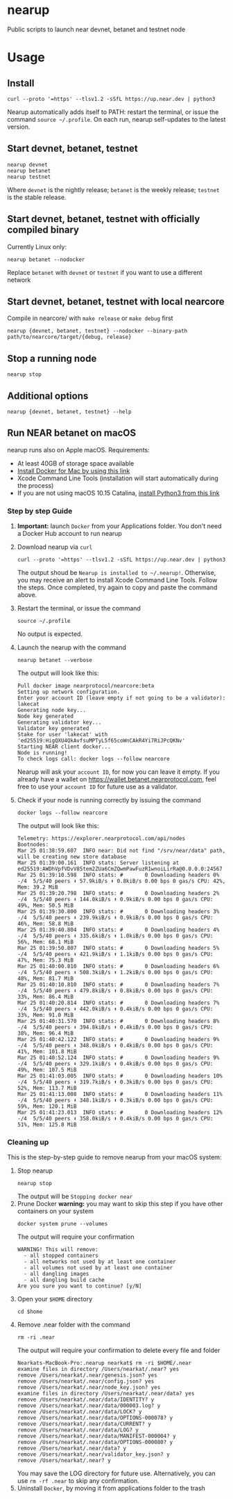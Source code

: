 # nearup
Public scripts to launch near devnet, betanet and testnet node

# Usage
## Install
```
curl --proto '=https' --tlsv1.2 -sSfL https://up.near.dev | python3
```
Nearup automatically adds itself to PATH: restart the terminal, or issue the command `source ~/.profile`.
On each run, nearup self-updates to the latest version.

## Start devnet, betanet, testnet
```
nearup devnet
nearup betanet
nearup testnet
```
Where `devnet` is the nightly release; `betanet` is the weekly release; `testnet` is the stable release.

## Start devnet, betanet, testnet with officially compiled binary
Currently Linux only:
```
nearup betanet --nodocker
```
Replace `betanet` with `devnet` or `testnet` if you want to use a different network

## Start devnet, betanet, testnet with local nearcore
Compile in nearcore/ with `make release` or `make debug` first
```
nearup {devnet, betanet, testnet} --nodocker --binary-path path/to/nearcore/target/{debug, release}
```

## Stop a running node
```
nearup stop
```

## Additional options
```
nearup {devnet, betanet, testnet} --help
```

## Run NEAR betanet on macOS
nearup runs also on Apple macOS. Requirements:
- At least 40GB of storage space available
- [Install Docker for Mac by using this link](https://hub.docker.com/editions/community/docker-ce-desktop-mac/)
- Xcode Command Line Tools (installation will start automatically during the process)
- If you are not using macOS 10.15 Catalina, [install Python3 from this link](https://www.python.org/downloads/)

### Step by step Guide

1. **Important:** launch `Docker` from your Applications folder. You don't need a Docker Hub account to run nearup

2. Download nearup via `curl`
	```
	curl --proto '=https' --tlsv1.2 -sSfL https://up.near.dev | python3
	```
	The output shoud be `Nearup is installed to ~/.nearup!`. 
	Otherwise, you may receive an alert to install Xcode Command Line Tools. Follow the steps. Once completed, try again to copy and paste the command above.

3. Restart the terminal, or issue the command 
	```
	source ~/.profile
	```
	No output is expected.

4. Launch the nearup with the command
	```
	nearup betanet --verbose
	```
	The output will look like this:
	```
	Pull docker image nearprotocol/nearcore:beta
	Setting up network configuration.
	Enter your account ID (leave empty if not going to be a validator): lakecat
	Generating node key...
	Node key generated
	Generating validator key...
	Validator key generated
	Stake for user 'lakecat' with 'ed25519:HigQXU4QkAvfsuMPTyL5f65coWnCAkR4Yi7RiJPcQKNv'
	Starting NEAR client docker...
	Node is running! 
	To check logs call: docker logs --follow nearcore
	```
	Nearup will ask your `account ID`, for now you can leave it empty. If you already have a wallet on https://wallet.betanet.nearprotocol.com, feel free to use your `account ID` for future use as a validator.

5. Check if your node is running correctly by issuing the command
	```
	docker logs --follow nearcore
	```
	The output will look like this:
	```
	Telemetry: https://explorer.nearprotocol.com/api/nodes
	Bootnodes: 
	Mar 25 01:38:59.607  INFO near: Did not find "/srv/near/data" path, will be creating new store database    
	Mar 25 01:39:00.161  INFO stats: Server listening at ed25519:AWDhVpfVDvV85tem2ZUa6CmZQwmPawFuzR1wnoiLirRa@0.0.0.0:24567
	Mar 25 01:39:10.598  INFO stats: #       0 Downloading headers 0% -/4  5/5/40 peers ⬇ 57.9kiB/s ⬆ 0.8kiB/s 0.00 bps 0 gas/s CPU: 42%, Mem: 39.2 MiB    
	Mar 25 01:39:20.798  INFO stats: #       0 Downloading headers 2% -/4  5/5/40 peers ⬇ 144.0kiB/s ⬆ 0.9kiB/s 0.00 bps 0 gas/s CPU: 49%, Mem: 50.5 MiB    
	Mar 25 01:39:30.800  INFO stats: #       0 Downloading headers 3% -/4  5/5/40 peers ⬇ 239.9kiB/s ⬆ 0.9kiB/s 0.00 bps 0 gas/s CPU: 46%, Mem: 58.8 MiB    
	Mar 25 01:39:40.804  INFO stats: #       0 Downloading headers 4% -/4  5/5/40 peers ⬇ 335.6kiB/s ⬆ 1.0kiB/s 0.00 bps 0 gas/s CPU: 56%, Mem: 68.1 MiB    
	Mar 25 01:39:50.807  INFO stats: #       0 Downloading headers 5% -/4  5/5/40 peers ⬇ 421.9kiB/s ⬆ 1.1kiB/s 0.00 bps 0 gas/s CPU: 47%, Mem: 75.3 MiB    
	Mar 25 01:40:00.810  INFO stats: #       0 Downloading headers 6% -/4  5/5/40 peers ⬇ 508.3kiB/s ⬆ 1.2kiB/s 0.00 bps 0 gas/s CPU: 48%, Mem: 81.7 MiB    
	Mar 25 01:40:10.810  INFO stats: #       0 Downloading headers 7% -/4  5/5/40 peers ⬇ 479.8kiB/s ⬆ 0.8kiB/s 0.00 bps 0 gas/s CPU: 33%, Mem: 86.4 MiB    
	Mar 25 01:40:20.814  INFO stats: #       0 Downloading headers 7% -/4  5/5/40 peers ⬇ 442.0kiB/s ⬆ 0.4kiB/s 0.00 bps 0 gas/s CPU: 33%, Mem: 91.0 MiB    
	Mar 25 01:40:31.570  INFO stats: #       0 Downloading headers 8% -/4  5/5/40 peers ⬇ 394.8kiB/s ⬆ 0.4kiB/s 0.00 bps 0 gas/s CPU: 38%, Mem: 96.4 MiB    
	Mar 25 01:40:42.122  INFO stats: #       0 Downloading headers 9% -/4  5/5/40 peers ⬇ 348.0kiB/s ⬆ 0.4kiB/s 0.00 bps 0 gas/s CPU: 41%, Mem: 101.8 MiB    
	Mar 25 01:40:52.124  INFO stats: #       0 Downloading headers 9% -/4  5/5/40 peers ⬇ 329.1kiB/s ⬆ 0.4kiB/s 0.00 bps 0 gas/s CPU: 49%, Mem: 107.5 MiB    
	Mar 25 01:41:03.005  INFO stats: #       0 Downloading headers 10% -/4  5/5/40 peers ⬇ 319.7kiB/s ⬆ 0.3kiB/s 0.00 bps 0 gas/s CPU: 52%, Mem: 113.7 MiB    
	Mar 25 01:41:13.008  INFO stats: #       0 Downloading headers 11% -/4  5/5/40 peers ⬇ 348.1kiB/s ⬆ 0.3kiB/s 0.00 bps 0 gas/s CPU: 59%, Mem: 120.1 MiB    
	Mar 25 01:41:23.013  INFO stats: #       0 Downloading headers 12% -/4  5/5/40 peers ⬇ 358.0kiB/s ⬆ 0.4kiB/s 0.00 bps 0 gas/s CPU: 51%, Mem: 125.8 MiB
	```

### Cleaning up
This is the step-by-step guide to remove nearup from your macOS system:

1. Stop nearup
	```
	nearup stop
	```
	The output will be `Stopping docker near`
2. Prune Docker 
	**warning:** you may want to skip this step if you have other containers on your system
	```
	docker system prune --volumes
	```
	The output will require your confirmation
	```
	WARNING! This will remove:
	  - all stopped containers
	  - all networks not used by at least one container
	  - all volumes not used by at least one container
	  - all dangling images
	  - all dangling build cache
	Are you sure you want to continue? [y/N]
	```
3. Open your `$HOME` directory
	```
	cd $home
	```
4. Remove .near folder with the command
	```
	rm -ri .near
	```
	The output will require your confirmation to delete every file and folder
	```
	Nearkats-MacBook-Pro:.nearup nearkat$ rm -ri $HOME/.near
	examine files in directory /Users/nearkat/.near? yes
	remove /Users/nearkat/.near/genesis.json? yes
	remove /Users/nearkat/.near/config.json? yes
	remove /Users/nearkat/.near/node_key.json? yes
	examine files in directory /Users/nearkat/.near/data? yes
	remove /Users/nearkat/.near/data/IDENTITY? y
	remove /Users/nearkat/.near/data/000003.log? y
	remove /Users/nearkat/.near/data/LOCK? y
	remove /Users/nearkat/.near/data/OPTIONS-000078? y
	remove /Users/nearkat/.near/data/CURRENT? y
	remove /Users/nearkat/.near/data/LOG? y
	remove /Users/nearkat/.near/data/MANIFEST-000004? y
	remove /Users/nearkat/.near/data/OPTIONS-000080? y
	remove /Users/nearkat/.near/data? y
	remove /Users/nearkat/.near/validator_key.json? y
	remove /Users/nearkat/.near? y
	```
	You may save the LOG directory for future use. Alternatively, you can use `rm -rf .near` to skip any confirmation.
5. Uninstall `Docker`, by moving it from applications folder to the trash


